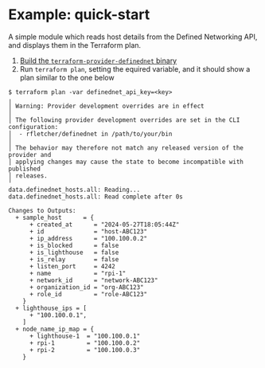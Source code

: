 # Example: quick-start

A simple module which reads host details from the Defined Networking API, and
displays them in the Terraform plan.

1. [Build the `terraform-provider-definednet` binary](../../README.md#quick-start)
2. Run `terraform plan`, setting the equired variable, and it should show a plan
   similar to the one below

```
$ terraform plan -var definednet_api_key=<key>
╷
│ Warning: Provider development overrides are in effect
│ 
│ The following provider development overrides are set in the CLI configuration:
│  - rfletcher/definednet in /path/to/your/bin
│ 
│ The behavior may therefore not match any released version of the provider and
│ applying changes may cause the state to become incompatible with published
│ releases.
╵
data.definednet_hosts.all: Reading...
data.definednet_hosts.all: Read complete after 0s

Changes to Outputs:
  + sample_host      = {
      + created_at      = "2024-05-27T18:05:44Z"
      + id              = "host-ABC123"
      + ip_address      = "100.100.0.2"
      + is_blocked      = false
      + is_lighthouse   = false
      + is_relay        = false
      + listen_port     = 4242
      + name            = "rpi-1"
      + network_id      = "network-ABC123"
      + organization_id = "org-ABC123"
      + role_id         = "role-ABC123"
    }
  + lighthouse_ips = [
      + "100.100.0.1",
    ]
  + node_name_ip_map = {
      + lighthouse-1  = "100.100.0.1"
      + rpi-1         = "100.100.0.2"
      + rpi-2         = "100.100.0.3"
    }
```
